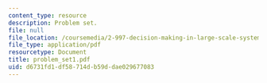 ```yaml
---
content_type: resource
description: Problem set.
file: null
file_location: /coursemedia/2-997-decision-making-in-large-scale-systems-spring-2004/d6731fd1df58714db59ddae029677083_problem_set1.pdf
file_type: application/pdf
resourcetype: Document
title: problem_set1.pdf
uid: d6731fd1-df58-714d-b59d-dae029677083
---
```

